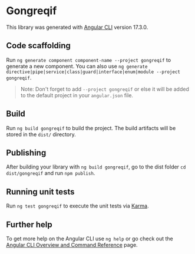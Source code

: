 # Gongreqif

This library was generated with [Angular CLI](https://github.com/angular/angular-cli) version 17.3.0.

## Code scaffolding

Run `ng generate component component-name --project gongreqif` to generate a new component. You can also use `ng generate directive|pipe|service|class|guard|interface|enum|module --project gongreqif`.
> Note: Don't forget to add `--project gongreqif` or else it will be added to the default project in your `angular.json` file. 

## Build

Run `ng build gongreqif` to build the project. The build artifacts will be stored in the `dist/` directory.

## Publishing

After building your library with `ng build gongreqif`, go to the dist folder `cd dist/gongreqif` and run `npm publish`.

## Running unit tests

Run `ng test gongreqif` to execute the unit tests via [Karma](https://karma-runner.github.io).

## Further help

To get more help on the Angular CLI use `ng help` or go check out the [Angular CLI Overview and Command Reference](https://angular.io/cli) page.
